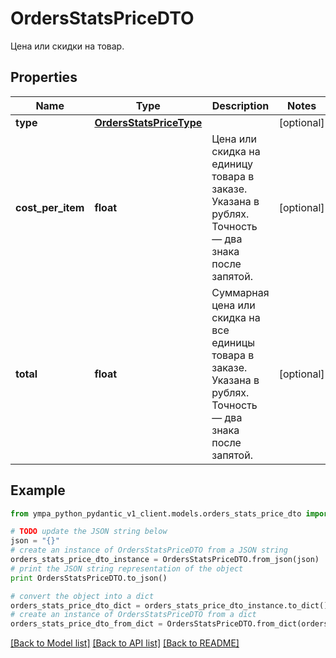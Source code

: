 # OrdersStatsPriceDTO

Цена или скидки на товар.

## Properties
Name | Type | Description | Notes
------------ | ------------- | ------------- | -------------
**type** | [**OrdersStatsPriceType**](OrdersStatsPriceType.md) |  | [optional] 
**cost_per_item** | **float** | Цена или скидка на единицу товара в заказе. Указана в рублях. Точность — два знака после запятой.  | [optional] 
**total** | **float** | Суммарная цена или скидка на все единицы товара в заказе. Указана в рублях. Точность — два знака после запятой.  | [optional] 

## Example

```python
from ympa_python_pydantic_v1_client.models.orders_stats_price_dto import OrdersStatsPriceDTO

# TODO update the JSON string below
json = "{}"
# create an instance of OrdersStatsPriceDTO from a JSON string
orders_stats_price_dto_instance = OrdersStatsPriceDTO.from_json(json)
# print the JSON string representation of the object
print OrdersStatsPriceDTO.to_json()

# convert the object into a dict
orders_stats_price_dto_dict = orders_stats_price_dto_instance.to_dict()
# create an instance of OrdersStatsPriceDTO from a dict
orders_stats_price_dto_from_dict = OrdersStatsPriceDTO.from_dict(orders_stats_price_dto_dict)
```
[[Back to Model list]](../README.md#documentation-for-models) [[Back to API list]](../README.md#documentation-for-api-endpoints) [[Back to README]](../README.md)


